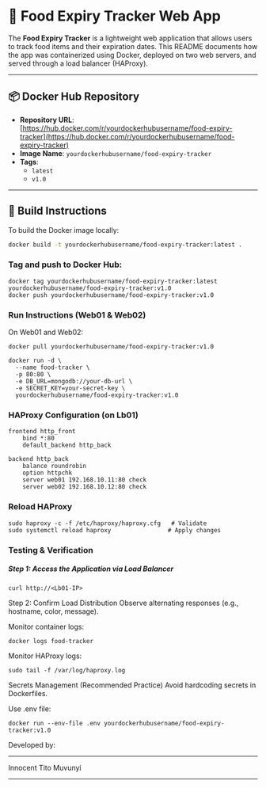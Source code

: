 # 🧊 Food Expiry Tracker Web App

The **Food Expiry Tracker** is a lightweight web application that allows users to track food items and their expiration dates. This README documents how the app was containerized using Docker, deployed on two web servers, and served through a load balancer (HAProxy).

---

## 📦 Docker Hub Repository

- **Repository URL**: [https://hub.docker.com/r/yourdockerhubusername/food-expiry-tracker](https://hub.docker.com/r/yourdockerhubusername/food-expiry-tracker)
- **Image Name**: `yourdockerhubusername/food-expiry-tracker`
- **Tags**:
  - `latest`
  - `v1.0`

---

## 🔧 Build Instructions

To build the Docker image locally:

```bash
docker build -t yourdockerhubusername/food-expiry-tracker:latest .
```
### Tag and push to Docker Hub:
```
docker tag yourdockerhubusername/food-expiry-tracker:latest yourdockerhubusername/food-expiry-tracker:v1.0
docker push yourdockerhubusername/food-expiry-tracker:v1.0
```
### Run Instructions (Web01 & Web02)
On Web01 and Web02:
```
docker pull yourdockerhubusername/food-expiry-tracker:v1.0

docker run -d \
  --name food-tracker \
  -p 80:80 \
  -e DB_URL=mongodb://your-db-url \
  -e SECRET_KEY=your-secret-key \
  yourdockerhubusername/food-expiry-tracker:v1.0
```
### HAProxy Configuration (on Lb01)
```
frontend http_front
    bind *:80
    default_backend http_back

backend http_back
    balance roundrobin
    option httpchk
    server web01 192.168.10.11:80 check
    server web02 192.168.10.12:80 check
```
### Reload HAProxy
```
sudo haproxy -c -f /etc/haproxy/haproxy.cfg   # Validate
sudo systemctl reload haproxy                # Apply changes
```
### Testing & Verification
##### Step 1: Access the Application via Load Balancer
```
curl http://<Lb01-IP>
```
Step 2: Confirm Load Distribution
Observe alternating responses (e.g., hostname, color, message).

Monitor container logs:
```
docker logs food-tracker
```
Monitor HAProxy logs:
```
sudo tail -f /var/log/haproxy.log
```
Secrets Management (Recommended Practice)
Avoid hardcoding secrets in Dockerfiles.

Use .env file:
```
docker run --env-file .env yourdockerhubusername/food-expiry-tracker:v1.0
```
Developed by:

***
Innocent Tito Muvunyi
***
